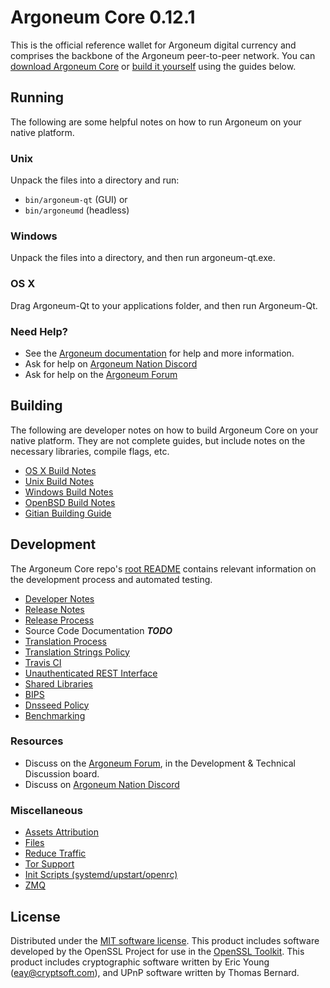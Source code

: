 Argoneum Core 0.12.1
=====================

This is the official reference wallet for Argoneum digital currency and comprises the backbone of the Argoneum peer-to-peer network. You can [download Argoneum Core](https://www.argoneum.org/downloads/) or [build it yourself](#building) using the guides below.

Running
---------------------
The following are some helpful notes on how to run Argoneum on your native platform.

### Unix

Unpack the files into a directory and run:

- `bin/argoneum-qt` (GUI) or
- `bin/argoneumd` (headless)

### Windows

Unpack the files into a directory, and then run argoneum-qt.exe.

### OS X

Drag Argoneum-Qt to your applications folder, and then run Argoneum-Qt.

### Need Help?

* See the [Argoneum documentation](https://argoneum.atlassian.net/wiki/display/DOC)
for help and more information.
* Ask for help on [Argoneum Nation Discord](http://argoneumchat.org)
* Ask for help on the [Argoneum Forum](https://argoneum.org/forum)

Building
---------------------
The following are developer notes on how to build Argoneum Core on your native platform. They are not complete guides, but include notes on the necessary libraries, compile flags, etc.

- [OS X Build Notes](build-osx.md)
- [Unix Build Notes](build-unix.md)
- [Windows Build Notes](build-windows.md)
- [OpenBSD Build Notes](build-openbsd.md)
- [Gitian Building Guide](gitian-building.md)

Development
---------------------
The Argoneum Core repo's [root README](/README.md) contains relevant information on the development process and automated testing.

- [Developer Notes](developer-notes.md)
- [Release Notes](release-notes.md)
- [Release Process](release-process.md)
- Source Code Documentation ***TODO***
- [Translation Process](translation_process.md)
- [Translation Strings Policy](translation_strings_policy.md)
- [Travis CI](travis-ci.md)
- [Unauthenticated REST Interface](REST-interface.md)
- [Shared Libraries](shared-libraries.md)
- [BIPS](bips.md)
- [Dnsseed Policy](dnsseed-policy.md)
- [Benchmarking](benchmarking.md)

### Resources
* Discuss on the [Argoneum Forum](https://argoneum.org/forum), in the Development & Technical Discussion board.
* Discuss on [Argoneum Nation Discord](http://argoneumchat.org)

### Miscellaneous
- [Assets Attribution](assets-attribution.md)
- [Files](files.md)
- [Reduce Traffic](reduce-traffic.md)
- [Tor Support](tor.md)
- [Init Scripts (systemd/upstart/openrc)](init.md)
- [ZMQ](zmq.md)

License
---------------------
Distributed under the [MIT software license](/COPYING).
This product includes software developed by the OpenSSL Project for use in the [OpenSSL Toolkit](https://www.openssl.org/). This product includes
cryptographic software written by Eric Young ([eay@cryptsoft.com](mailto:eay@cryptsoft.com)), and UPnP software written by Thomas Bernard.

